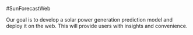 #SunForecastWeb

Our goal is to develop a solar power generation prediction model and deploy it on the web. This will provide users with insights and convenience.
